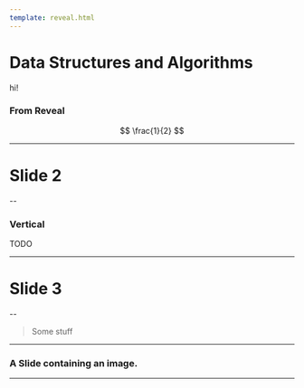 ```yaml
---
template: reveal.html
---
```


# Data Structures and Algorithms

hi!

### From Reveal

$$ \frac{1}{2} $$

---

# Slide 2

--

### Vertical

TODO

---

# Slide 3

--

> Some stuff

---

### A Slide containing an image.

---